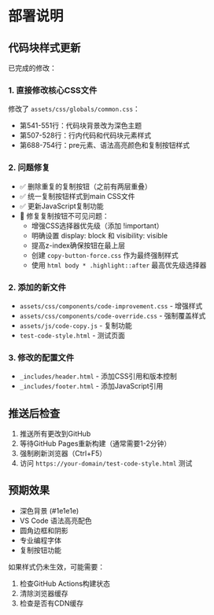 # 部署说明

## 代码块样式更新

已完成的修改：

### 1. 直接修改核心CSS文件
修改了 `assets/css/globals/common.css`：
- 第541-551行：代码块背景改为深色主题
- 第507-528行：行内代码和代码块元素样式
- 第688-754行：pre元素、语法高亮颜色和复制按钮样式

### 2. 问题修复
- ✅ 删除重复的复制按钮（之前有两层重叠）
- ✅ 统一复制按钮样式到main CSS文件
- ✅ 更新JavaScript复制功能
- 🔧 修复复制按钮不可见问题：
  - 增强CSS选择器优先级（添加 !important）
  - 明确设置 display: block 和 visibility: visible
  - 提高z-index确保按钮在最上层
  - 创建 `copy-button-force.css` 作为最终强制样式
  - 使用 `html body * .highlight::after` 最高优先级选择器

### 2. 添加的新文件
- `assets/css/components/code-improvement.css` - 增强样式
- `assets/css/components/code-override.css` - 强制覆盖样式
- `assets/js/code-copy.js` - 复制功能
- `test-code-style.html` - 测试页面

### 3. 修改的配置文件
- `_includes/header.html` - 添加CSS引用和版本控制
- `_includes/footer.html` - 添加JavaScript引用

## 推送后检查

1. 推送所有更改到GitHub
2. 等待GitHub Pages重新构建（通常需要1-2分钟）
3. 强制刷新浏览器（Ctrl+F5）
4. 访问 `https://your-domain/test-code-style.html` 测试

## 预期效果

- 深色背景 (#1e1e1e)
- VS Code 语法高亮配色
- 圆角边框和阴影
- 专业编程字体
- 复制按钮功能

如果样式仍未生效，可能需要：
1. 检查GitHub Actions构建状态
2. 清除浏览器缓存
3. 检查是否有CDN缓存